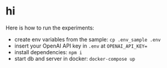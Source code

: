 # hi

Here is how to run the experiments:

- create env variables from the sample: `cp .env_sample .env`
- insert your OpenAI API key in `.env` at `OPENAI_API_KEY=`
- install dependencies: `npm i`
- start db and server in docker: `docker-compose up`
